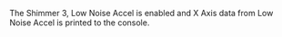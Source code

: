 The Shimmer 3, Low Noise Accel is enabled and X Axis data from Low Noise Accel is printed to the console.
